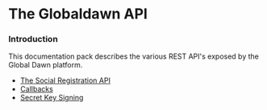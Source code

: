 # The Globaldawn API

### Introduction

This documentation pack describes the various REST API's exposed by the Global Dawn platform. 

* [The Social Registration API](https://github.com/globaldawn/docs/blob/master/apis/login.md)
* [Callbacks](https://github.com/globaldawn/docs/blob/master/apis/callbacks.md)
* [Secret Key Signing](https://github.com/globaldawn/docs/blob/master/apis/secret_key_signing.md)
